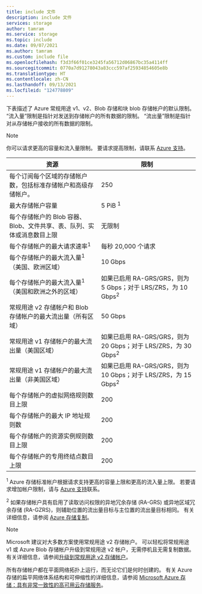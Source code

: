 ```yaml
---
title: include 文件
description: include 文件
services: storage
author: tamram
ms.service: storage
ms.topic: include
ms.date: 09/07/2021
ms.author: tamram
ms.custom: include file
ms.openlocfilehash: f3d3f66f01ce3245fa56712d06867bc35a4114ff
ms.sourcegitcommit: 0770a7d91278043a83ccc597af25934854605e8b
ms.translationtype: HT
ms.contentlocale: zh-CN
ms.lasthandoff: 09/13/2021
ms.locfileid: "124778809"
---
```

下表描述了 Azure 常规用途 v1、v2、Blob 存储和块 blob 存储帐户的默认限制。 “流入量”限制是指针对发送到存储帐户的所有数据的限制。 “流出量”限制是指针对从存储帐户接收的所有数据的限制。

> [!NOTE]
> 你可以请求更高的容量和流入量限制。 要请求提高限制，请联系 [Azure 支持](https://azure.microsoft.com/support/faq/)。

| 资源 | 限制 |
| --- | --- |
| 每个订阅每个区域的存储帐户数，包括标准存储帐户和高级存储帐户。| 250 |
| 最大存储帐户容量 | 5 PiB <sup>1</sup>|
| 每个存储帐户的 Blob 容器、Blob、文件共享、表、队列、实体或消息数目上限 | 无限制 |
| 每个存储帐户的最大请求速率<sup>1</sup> | 每秒 20,000 个请求 |
| 每个存储帐户的最大流入量<sup>1</sup>（美国、欧洲区域） | 10 Gbps |
| 每个存储帐户的最大流入量<sup>1</sup>（美国和欧洲之外的区域） | 如果已启用 RA-GRS/GRS，则为 5 Gbps；对于 LRS/ZRS，为 10 Gbps<sup>2</sup> |
| 常规用途 v2 存储帐户和 Blob 存储帐户的最大流出量（所有区域） | 50 Gbps |
| 常规用途 v1 存储帐户的最大流出量（美国区域） | 如果已启用 RA-GRS/GRS，则为 20 Gbps；对于 LRS/ZRS，为 30 Gbps<sup>2</sup> |
| 常规用途 v1 存储帐户的最大流出量（非美国区域） | 如果已启用 RA-GRS/GRS，则为 10 Gbps；对于 LRS/ZRS，为 15 Gbps<sup>2</sup> |
| 每个存储帐户的虚拟网络规则数目上限 | 200 |
| 每个存储帐户的最大 IP 地址规则数 | 200 |
| 每个存储帐户的资源实例规则数目上限 | 200 |
| 每个存储帐户的专用终结点数目上限 | 200 |

<sup>1</sup> Azure 存储标准帐户根据请求支持更高的容量上限和更高的流入量上限。 若要请求增加帐户限制，请与 [Azure 支持](https://azure.microsoft.com/support/faq/)联系。

<sup>2</sup> 如果存储帐户具有启用了读取访问权限的异地冗余存储 (RA-GRS) 或异地区域冗余存储 (RA-GZRS)，则辅助位置的流出量目标与主位置的流出量目标相同。 有关详细信息，请参阅 [Azure 存储复制](../articles/storage/common/storage-redundancy.md)。

> [!NOTE]
> Microsoft 建议对大多数方案使用常规用途 v2 存储帐户。 可以轻松将常规用途 v1 或 Azure Blob 存储帐户升级到常规用途 v2 帐户，无需停机且无需复制数据。 有关详细信息，请参阅[升级到常规用途 v2 存储帐户](../articles/storage/common/storage-account-upgrade.md)。

所有存储帐户都在平面网络拓扑上运行，而无论它们是何时创建的。 有关 Azure 存储的扁平网络体系结构和可伸缩性的详细信息，请参阅 [Microsoft Azure 存储：具有非常一致性的高可用云存储服务](/archive/blogs/hanuk/windows-azures-flat-network-storage-to-enable-higher-scalability-targets)。

